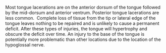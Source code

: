 Most tongue lacerations are on the anterior dorsum of the tongue followed by the mid-dorsum and anterior ventrum. Posterior tongue lacerations are less common.  Complete loss of tissue from the tip or lateral edge of the tongue leaves nothing to be repaired and is unlikely to cause a permanent deficit. After these types of injuries, the tongue will hypertrophy and obscure the deficit over time. An injury to the base of the tongue is potentially more problematic than other locations due to the location of the hypoglossal nerve.